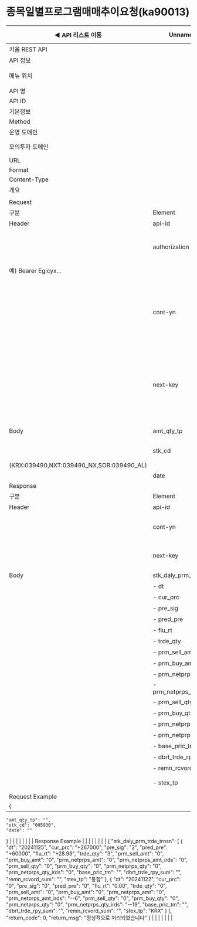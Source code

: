 # 종목일별프로그램매매추이요청(ka90013)

| ◀ API 리스트 이동 | Unnamed: 1 | Unnamed: 2 | Unnamed: 3 | Unnamed: 4 | Unnamed: 5 | Unnamed: 6 |
| --- | --- | --- | --- | --- | --- | --- |
| 키움 REST API |  |  |  |  |  |  |
| API 정보 |  |  |  |  |  |  |
| 메뉴 위치 |  | 국내주식 > 시세 > 종목일별프로그램매매추이요청(ka90013) |  |  |  |  |
| API 명 |  | 종목일별프로그램매매추이요청 |  |  |  |  |
| API ID |  | ka90013 |  |  |  |  |
| 기본정보 |  |  |  |  |  |  |
| Method |  | POST |  |  |  |  |
| 운영 도메인 |  | https://api.kiwoom.com |  |  |  |  |
| 모의투자 도메인 |  | https://mockapi.kiwoom.com(KRX만 지원가능) |  |  |  |  |
| URL |  | /api/dostk/mrkcond |  |  |  |  |
| Format |  | JSON |  |  |  |  |
| Content-Type |  | application/json;charset=UTF-8 |  |  |  |  |
| 개요 |  |  |  |  |  |  |
|  |  |  |  |  |  |  |
| Request |  |  |  |  |  |  |
| 구분 | Element | 한글명 | Type | Required | Length | Description |
| Header | api-id | TR명 | String | Y | 10 |  |
|  | authorization | 접근토큰 | String | Y | 1000 | 토큰 지정시 토큰타입("Bearer") 붙혀서 호출 
 예) Bearer Egicyx... |
|  | cont-yn | 연속조회여부 | String | N | 1 | 응답 Header의 연속조회여부값이 Y일 경우 다음데이터 요청시 응답 Header의 cont-yn값 세팅 |
|  | next-key | 연속조회키 | String | N | 50 | 응답 Header의 연속조회여부값이 Y일 경우 다음데이터 요청시 응답 Header의 next-key값 세팅 |
| Body | amt_qty_tp | 금액수량구분 | String | N | 1 | 1:금액, 2:수량 |
|  | stk_cd | 종목코드 | String | Y | 20 | 거래소별 종목코드
(KRX:039490,NXT:039490_NX,SOR:039490_AL) |
|  | date | 날짜 | String | N | 8 | YYYYMMDD |
| Response |  |  |  |  |  |  |
| 구분 | Element | 한글명 | Type | Required | Length | Description |
| Header | api-id | TR명 | String | Y | 10 |  |
|  | cont-yn | 연속조회여부 | String | N | 1 | 다음 데이터가 있을시 Y값 전달 |
|  | next-key | 연속조회키 | String | N | 50 | 다음 데이터가 있을시 다음 키값 전달 |
| Body | stk_daly_prm_trde_trnsn | 종목일별프로그램매매추이 | LIST | N |  |  |
|  | - dt | 일자 | String | N | 20 |  |
|  | - cur_prc | 현재가 | String | N | 20 |  |
|  | - pre_sig | 대비기호 | String | N | 20 |  |
|  | - pred_pre | 전일대비 | String | N | 20 |  |
|  | - flu_rt | 등락율 | String | N | 20 |  |
|  | - trde_qty | 거래량 | String | N | 20 |  |
|  | - prm_sell_amt | 프로그램매도금액 | String | N | 20 |  |
|  | - prm_buy_amt | 프로그램매수금액 | String | N | 20 |  |
|  | - prm_netprps_amt | 프로그램순매수금액 | String | N | 20 |  |
|  | - prm_netprps_amt_irds | 프로그램순매수금액증감 | String | N | 20 |  |
|  | - prm_sell_qty | 프로그램매도수량 | String | N | 20 |  |
|  | - prm_buy_qty | 프로그램매수수량 | String | N | 20 |  |
|  | - prm_netprps_qty | 프로그램순매수수량 | String | N | 20 |  |
|  | - prm_netprps_qty_irds | 프로그램순매수수량증감 | String | N | 20 |  |
|  | - base_pric_tm | 기준가시간 | String | N | 20 |  |
|  | - dbrt_trde_rpy_sum | 대차거래상환주수합 | String | N | 20 |  |
|  | - remn_rcvord_sum | 잔고수주합 | String | N | 20 |  |
|  | - stex_tp | 거래소구분 | String | N | 20 | KRX , NXT , 통합 |
| Request Example |  |  |  |  |  |  |
| {
    "amt_qty_tp": "",
    "stk_cd": "005930",
    "date": ""
} |  |  |  |  |  |  |
| Response Example |  |  |  |  |  |  |
| {
    "stk_daly_prm_trde_trnsn": [
        {
            "dt": "20241125",
            "cur_prc": "+267000",
            "pre_sig": "2",
            "pred_pre": "+60000",
            "flu_rt": "+28.99",
            "trde_qty": "3",
            "prm_sell_amt": "0",
            "prm_buy_amt": "0",
            "prm_netprps_amt": "0",
            "prm_netprps_amt_irds": "0",
            "prm_sell_qty": "0",
            "prm_buy_qty": "0",
            "prm_netprps_qty": "0",
            "prm_netprps_qty_irds": "0",
            "base_pric_tm": "",
            "dbrt_trde_rpy_sum": "",
            "remn_rcvord_sum": "",
            "stex_tp": "통합"
        },
        {
            "dt": "20241122",
            "cur_prc": "0",
            "pre_sig": "0",
            "pred_pre": "0",
            "flu_rt": "0.00",
            "trde_qty": "0",
            "prm_sell_amt": "0",
            "prm_buy_amt": "0",
            "prm_netprps_amt": "0",
            "prm_netprps_amt_irds": "--6",
            "prm_sell_qty": "0",
            "prm_buy_qty": "0",
            "prm_netprps_qty": "0",
            "prm_netprps_qty_irds": "--19",
            "base_pric_tm": "",
            "dbrt_trde_rpy_sum": "",
            "remn_rcvord_sum": "",
            "stex_tp": "KRX"
        }
    ],
    "return_code": 0,
    "return_msg": "정상적으로 처리되었습니다"
} |  |  |  |  |  |  |
